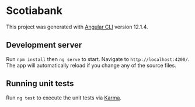 # Scotiabank

This project was generated with [Angular CLI](https://github.com/angular/angular-cli) version 12.1.4.

## Development server

Run `npm install` then `ng serve` to start. Navigate to `http://localhost:4200/`. The app will automatically reload if you change any of the source files.

## Running unit tests

Run `ng test` to execute the unit tests via [Karma](https://karma-runner.github.io).
